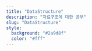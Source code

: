 ```yaml
---
title: "DataStructure"
description: "자료구조에 대한 공부"
slug: "DataStructure"
style:
  background: "#2a9d8f"
  color: "#fff"
---
```

